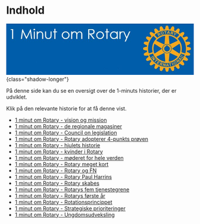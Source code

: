 # Indhold

![4 punktsprøven](images/indhold.jpg){class="shadow-longer"} 


På denne side kan du se en oversigt over de 1-minuts historier, der er udviklet.


Klik på den relevante historie for at få denne vist.


- [1 minut om Rotary - vision og mission](visionmission.md)
- [1 minut om Rotary - de regionale magasiner](magasiner.md)
- [1 minut om Rotary - Council on legislation](col.md)
- [1 minut om Rotary - Rotary adopterer 4-punkts prøven](4punkt.md)
- [1 minut om Rotary - hjulets historie](hjuletshistorie.md)
- [1 minut om Rotary - kvinder i Rotary](kvinderirotary.md)
- [1 minut om Rotary - møderet for hele verden](moederet.md)
- [1 minut om Rotary - Rotary meget kort](rotarykort.md)
- [1 minut om Rotary - Rotary og FN](rotaryogfn.md)
- [1 minut om Rotary - Rotary Paul Harrins](paulharris.md)
- [1 minut om Rotary - Rotary skabes](rotaryskabes.md)
- [1 minut om Rotary - Rotarys fem tjenestegrene](tjenestegrene.md)
- [1 minut om Rotary - Rotarys første år](rotarysfoersteaar.md)
- [1 minut om Rotary - Rotationsprincippet](rotationsprincippet.md)
- [1 minut om Rotary - Strategiske prioriteringer](strategiske.md)
- [1 minut om Rotary - Ungdomsudveksling](ungdomsudveksling.md)